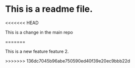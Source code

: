 <h1> This is a readme file.</h1>
<<<<<<< HEAD
<p> This is a change in the main repo</p>
=======
<p> This is a new feature feature 2.</p>
>>>>>>> 136dc7045b96abe750590ed40f39e20ec9bbb22d
